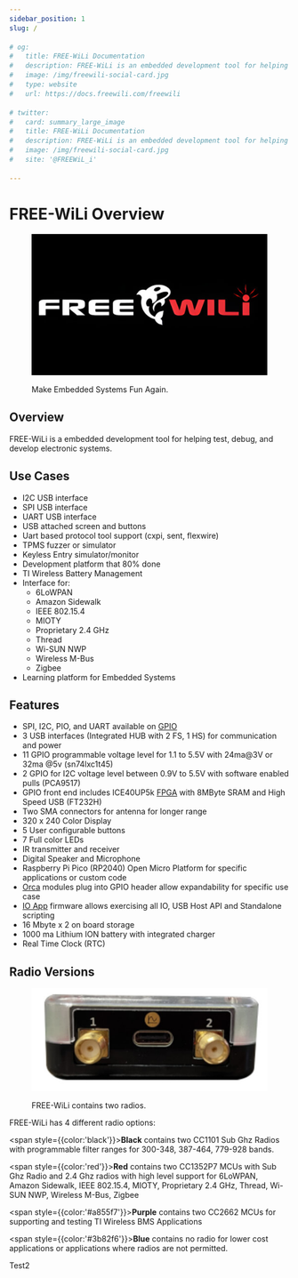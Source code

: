```yaml
---
sidebar_position: 1
slug: /

# og:
#   title: FREE-WiLi Documentation
#   description: FREE-WiLi is an embedded development tool for helping test, debug, and develop electronic systems.
#   image: /img/freewili-social-card.jpg
#   type: website
#   url: https://docs.freewili.com/freewili

# twitter:
#   card: summary_large_image
#   title: FREE-WiLi Documentation
#   description: FREE-WiLi is an embedded development tool for helping test, debug, and develop electronic systems.
#   image: /img/freewili-social-card.jpg
#   site: '@FREEWiL_i'

---
```


# FREE-WiLi Overview

<!-- <div class="text--center"> 
  <img src="/img/freewili-overview.jpg" alt="freewili-overview" /> 
</div> -->

<div class="text--center">

<figure>

![FREE-WiLi Overview](./assets/freewili-overview.jpg "FREE-WiLi Overview")
<figcaption>Make Embedded Systems Fun Again.</figcaption>
</figure>
</div>

## Overview

FREE-WiLi is a embedded development tool for helping test, debug, and develop electronic systems.

## Use Cases

- I2C USB interface
- SPI USB interface
- UART USB interface
- USB attached screen and buttons
- Uart based protocol tool support (cxpi, sent, flexwire)
- TPMS fuzzer or simulator
- Keyless Entry simulator/monitor
- Development platform that 80% done
- TI Wireless Battery Management
- Interface for:
  - 6LoWPAN
  - Amazon Sidewalk
  - IEEE 802.15.4
  - MIOTY
  - Proprietary 2.4 GHz
  - Thread
  - Wi-SUN NWP
  - Wireless M-Bus
  - Zigbee
- Learning platform for Embedded Systems

## Features

- SPI, I2C, PIO, and UART available on [GPIO](/gpio)
- 3 USB interfaces (Integrated HUB with 2 FS, 1 HS) for communication and power
- 11 GPIO programmable voltage level for 1.1 to 5.5V with 24ma@3V or 32ma @5v (sn74lxc1t45)
- 2 GPIO for I2C voltage level between 0.9V to 5.5V with software enabled pulls (PCA9517)
- GPIO front end includes ICE40UP5k [FPGA](/hardware-low-level-details/ice40-fpga/ice40-fpga-overview) with 8MByte SRAM and High Speed USB (FT232H)
- Two SMA connectors for antenna for longer range
- 320 x 240 Color Display
- 5 User configurable buttons
- 7 Full color LEDs
- IR transmitter and receiver
- Digital Speaker and Microphone
- Raspberry Pi Pico (RP2040) Open Micro Platform for specific applications or custom code
- [Orca](/extending-with-orcas) modules plug into GPIO header allow expandability for specific use case
- [IO App](/io-app) firmware allows exercising all IO, USB Host API and Standalone scripting
- 16 Mbyte x 2 on board storage
- 1000 ma Lithium ION battery with integrated charger
- Real Time Clock (RTC)

## Radio Versions

<div class="text--center">

<figure>

![Radio Versions](./assets/radio-versions.jpg "Radio Versions")
<figcaption>FREE-WiLi contains two radios.</figcaption>
</figure>
</div>

FREE-WiLi has 4 different radio options:

<span style={{color:'black'}}>**Black**</span>  contains two CC1101 Sub Ghz Radios with programmable filter ranges for 300-348, 387-464, 779-928 bands.

<span style={{color:'red'}}>**Red**</span> contains two CC1352P7 MCUs with Sub Ghz Radio and 2.4 Ghz radios with high level support for 6LoWPAN, Amazon Sidewalk, IEEE 802.15.4, MIOTY, Proprietary 2.4 GHz, Thread, Wi-SUN NWP, Wireless M-Bus, Zigbee

<span style={{color:'#a855f7'}}>**Purple**</span> contains two CC2662 MCUs for supporting and testing TI Wireless BMS Applications

<span style={{color:'#3b82f6'}}>**Blue**</span> contains no radio for lower cost applications or applications where radios are not permitted.

Test2